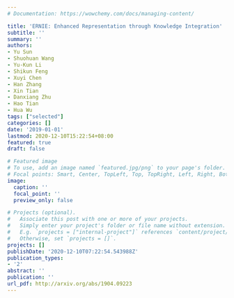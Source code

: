 ```yaml
---
# Documentation: https://wowchemy.com/docs/managing-content/

title: 'ERNIE: Enhanced Representation through Knowledge Integration'
subtitle: ''
summary: ''
authors:
- Yu Sun
- Shuohuan Wang
- Yu-Kun Li
- Shikun Feng
- Xuyi Chen
- Han Zhang
- Xin Tian
- Danxiang Zhu
- Hao Tian
- Hua Wu
tags: ["selected"]
categories: []
date: '2019-01-01'
lastmod: 2020-12-10T15:22:54+08:00
featured: true
draft: false

# Featured image
# To use, add an image named `featured.jpg/png` to your page's folder.
# Focal points: Smart, Center, TopLeft, Top, TopRight, Left, Right, BottomLeft, Bottom, BottomRight.
image:
  caption: ''
  focal_point: ''
  preview_only: false

# Projects (optional).
#   Associate this post with one or more of your projects.
#   Simply enter your project's folder or file name without extension.
#   E.g. `projects = ["internal-project"]` references `content/project/deep-learning/index.md`.
#   Otherwise, set `projects = []`.
projects: []
publishDate: '2020-12-10T07:22:54.543988Z'
publication_types:
- '2'
abstract: ''
publication: ''
url_pdf: http://arxiv.org/abs/1904.09223
---
```

